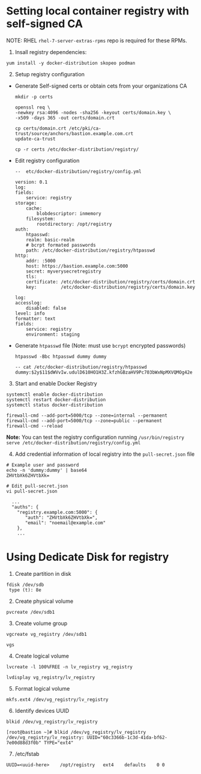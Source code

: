 # Setting local container registry with self-signed CA

NOTE: RHEL `rhel-7-server-extras-rpms` repo is required for these RPMs.

1. Insall registry dependencies:

```
yum install -y docker-distribution skopeo podman
```

2. Setup registry configuration


  - Generate Self-signed certs or obtain cets from your organizations CA

    ```
    mkdir -p certs

    openssl req \
    -newkey rsa:4096 -nodes -sha256 -keyout certs/domain.key \
    -x509 -days 365 -out certs/domain.crt

    cp certs/domain.crt /etc/pki/ca-trust/source/anchors/bastion.example.com.crt
    update-ca-trust

    cp -r certs /etc/docker-distribution/registry/
    ```

  - Edit registry configuration
    ```
    --  etc/docker-distribution/registry/config.yml

    version: 0.1
    log:
    fields:
        service: registry
    storage:
        cache:
            blobdescriptor: inmemory
        filesystem:
            rootdirectory: /opt/registry
    auth:
        htpasswd:
        realm: basic-realm
        # bcrpt formated passwords
        path: /etc/docker-distribution/registry/htpasswd
    http:
        addr: :5000
        host: https://bastion.example.com:5000
        secret: myverysecretregistry
        tls:
        certificate: /etc/docker-distribution/registry/certs/domain.crt
        key:         /etc/docker-distribution/registry/certs/domain.key

    log:
    accesslog:
        disabled: false
    level: info
    formatter: text
    fields:
        service: registry
        environment: staging
    ```

  - Generate `htpasswd` file (Note: must use `bcrypt` encrypted passwords)

    ```
    htpasswd -Bbc htpasswd dummy dummy

    -- cat /etc/docker-distribution/registry/htpasswd
    dummy:$2y$11$dWVvIw.udulD610HO1H3Z.kfzhGBzaHV9Pc703bWxNpMXVQMOg42e
    ```

3.   Start and enable Docker Registry

```
systemctl enable docker-distribution
systemctl restart docker-distribution
systemctl status docker-distribution

firewall-cmd --add-port=5000/tcp --zone=internal --permanent
firewall-cmd --add-port=5000/tcp --zone=public --permanent
firewall-cmd --reload
```

**Note:** You can test the registry configuration running `/usr/bin/registry serve /etc/docker-distribution/registry/config.yml`


4. Add credential information of local registry into the `pull-secret.json` file
 
```
# Example user and password
echo -n 'dummy:dummy' | base64
ZHVtbXk6ZHVtbXk=

# Edit pull-secret.json
vi pull-secret.json

  ...
  "auths": {
    "registry.example.com:5000": {
       "auth": "ZHVtbXk6ZHVtbXk=",
       "email": "noemail@example.com"
    },
    ...
```


# Using Dedicate Disk for registry

1. Create partition in disk
   
```
fdisk /dev/sdb
 type (t): 8e
```

2. Create physical volume

```
pvcreate /dev/sdb1
```

3. Create volume group  

```
vgcreate vg_registry /dev/sdb1

vgs 
```

4. Create logical volume

```
lvcreate -l 100%FREE -n lv_registry vg_registry

lvdisplay vg_registry/lv_registry
```

5. Format logical volume
```
mkfs.ext4 /dev/vg_registry/lv_registry
```

6. Identify devices UUID
```
blkid /dev/vg_registry/lv_registry

[root@bastion ~]# blkid /dev/vg_registry/lv_registry
/dev/vg_registry/lv_registry: UUID="60c3366b-1c3d-41da-bf62-7e00d88d3f0b" TYPE="ext4"

```

7. /etc/fstab

```
UUID=<uuid-here>    /opt/registry   ext4    defaults    0 0
```
